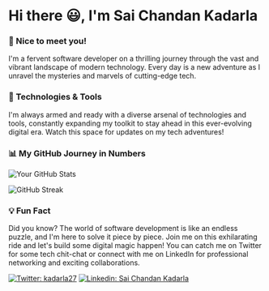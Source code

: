 # Hi there 😃, I'm Sai Chandan Kadarla

### 🌟 Nice to meet you!
I'm a fervent software developer on a thrilling journey through the vast and vibrant landscape of modern technology. Every day is a new adventure as I unravel the mysteries and marvels of cutting-edge tech.

### 🚀 Technologies & Tools
I'm always armed and ready with a diverse arsenal of technologies and tools, constantly expanding my toolkit to stay ahead in this ever-evolving digital era. Watch this space for updates on my tech adventures!

### 📊 My GitHub Journey in Numbers
![Your GitHub Stats](https://github-readme-stats.vercel.app/api?username=chan27-2&show_icons=true&theme=radical)

![GitHub Streak](https://github-readme-streak-stats.herokuapp.com/?user=chan27-2&theme=dark)

### 💡 Fun Fact
Did you know? The world of software development is like an endless puzzle, and I'm here to solve it piece by piece. Join me on this exhilarating ride and let's build some digital magic happen! You can catch me on Twitter for some tech chit-chat or connect with me on LinkedIn for professional networking and exciting collaborations.

[![Twitter: kadarla27](https://img.shields.io/twitter/follow/kadarla27?style=social)](https://twitter.com/kadarla27)
[![Linkedin: Sai Chandan Kadarla](https://img.shields.io/badge/-saichandankadarla-blue?style=flat-square&logo=Linkedin&logoColor=white&link=https://www.linkedin.com/in/saichandankadarla/)](https://www.linkedin.com/in/saichandankadarla/)

<!--
**chan27-2/chan27-2** is a ✨ _special_ ✨ repository because its `README.md` (this file) appears on your GitHub profile.
-->
